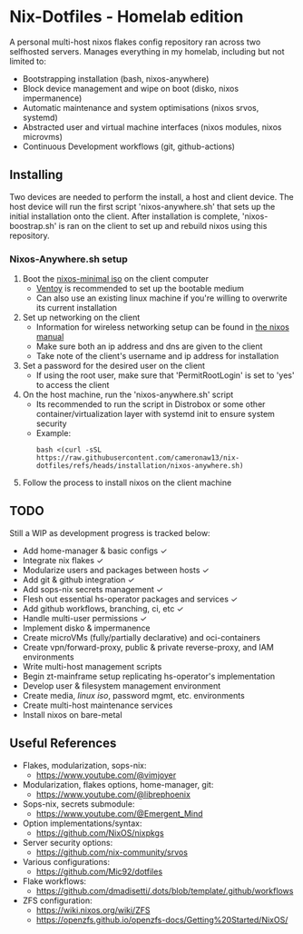 # Nix-Dotfiles - Homelab edition
A personal multi-host nixos flakes config repository ran across two selfhosted servers. Manages everything in my homelab, including but not limited to:
- Bootstrapping installation (bash, nixos-anywhere)
- Block device management and wipe on boot (disko, nixos impermanence)
- Automatic maintenance and system optimisations (nixos srvos, systemd)
- Abstracted user and virtual machine interfaces (nixos modules, nixos microvms)
- Continuous Development workflows (git, github-actions)



## Installing
Two devices are needed to perform the install, a host and client device.
The host device will run the first script 'nixos-anywhere.sh' that sets up the initial installation onto the client.
After installation is complete, 'nixos-boostrap.sh' is ran on the client to set up and rebuild nixos using this repository.

### Nixos-Anywhere.sh setup
1. Boot the [nixos-minimal iso](https://nixos.org/download/) on the client computer
    - [Ventoy](https://www.ventoy.net/en/index.html) is recommended to set up the bootable medium
    - Can also use an existing linux machine if you're willing to overwrite its current installation
2. Set up networking on the client
    - Information for wireless networking setup can be found in [the nixos manual](https://nixos.org/manual/nixos/stable/index.html#sec-installation-manual-networking)
    - Make sure both an ip address and dns are given to the client
    - Take note of the client's username and ip address for installation 
3. Set a password for the desired user on the client
    - If using the root user, make sure that 'PermitRootLogin' is set to 'yes' to access the client
4. On the host machine, run the 'nixos-anywhere.sh' script
    - Its recommended to run the script in Distrobox or some other container/virtualization layer with systemd init to ensure system security
    - Example:
        ```
        bash <(curl -sSL https://raw.githubusercontent.com/cameronaw13/nix-dotfiles/refs/heads/installation/nixos-anywhere.sh)
        ```
5. Follow the process to install nixos on the client machine



## TODO
Still a WIP as development progress is tracked below:
- Add home-manager & basic configs ✓
- Integrate nix flakes ✓
- Modularize users and packages between hosts ✓
- Add git & github integration ✓
- Add sops-nix secrets management ✓
- Flesh out essential hs-operator packages and services ✓
- Add github workflows, branching, ci, etc ✓
- Handle multi-user permissions ✓
- Implement disko & impermanence
- Create microVMs (fully/partially declarative) and oci-containers
- Create vpn/forward-proxy, public & private reverse-proxy, and IAM environments
- Write multi-host management scripts
- Begin zt-mainframe setup replicating hs-operator's implementation
- Develop user & filesystem management environment
- Create media, *linux iso*, password mgmt, etc. environments  
- Create multi-host maintenance services
- Install nixos on bare-metal



## Useful References
- Flakes, modularization, sops-nix:
    - https://www.youtube.com/@vimjoyer
- Modularization, flakes options, home-manager, git:
    - https://www.youtube.com/@librephoenix
- Sops-nix, secrets submodule:
    - https://www.youtube.com/@Emergent_Mind
- Option implementations/syntax:
    - https://github.com/NixOS/nixpkgs
- Server security options:
    - https://github.com/nix-community/srvos
- Various configurations:
    - https://github.com/Mic92/dotfiles
- Flake workflows:
    - https://github.com/dmadisetti/.dots/blob/template/.github/workflows
- ZFS configuration:
    - https://wiki.nixos.org/wiki/ZFS
    - https://openzfs.github.io/openzfs-docs/Getting%20Started/NixOS/
